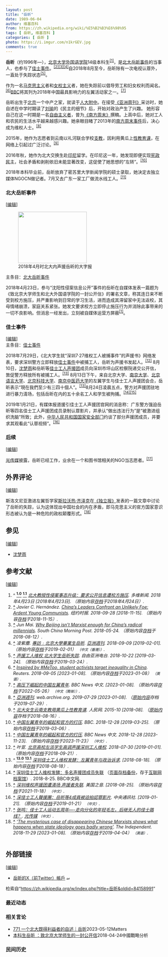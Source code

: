 ```yaml
---
layout: post
title: "岳昕"
date: 1989-06-04
author: 维基百科
from: https://zh.wikipedia.org/wiki/%E5%B2%B3%E6%98%95
tags: [ 岳昕, 维基百科 ]
categories: [ 岳昕 ]
photo: https://i.imgur.com/n1krGEV.jpg
comments: true
---
```

<div class="mw-content-ltr mw-parser-output" lang="zh" dir="ltr"><style data-mw-deduplicate="TemplateStyles:r83732082">.mw-parser-output .infobox-subbox{padding:0;border:none;margin:-3px;width:auto;min-width:100%;font-size:100%;clear:none;float:none;background-color:transparent}.mw-parser-output .infobox-3cols-child{margin:auto}.mw-parser-output .infobox .navbar{font-size:100%}body.skin-minerva .mw-parser-output .infobox-header,body.skin-minerva .mw-parser-output .infobox-subheader,body.skin-minerva .mw-parser-output .infobox-above,body.skin-minerva .mw-parser-output .infobox-title,body.skin-minerva .mw-parser-output .infobox-image,body.skin-minerva .mw-parser-output .infobox-full-data,body.skin-minerva .mw-parser-output .infobox-below{text-align:center}@media screen{html.skin-theme-clientpref-night .mw-parser-output .infobox-full-data:not(.notheme)>div:not(.notheme)[style]{background:#1f1f23!important;color:#f8f9fa}@media screen and (prefers-color-scheme:dark){html.skin-theme-clientpref-os .mw-parser-output .infobox-full-data:not(.notheme) div:not(.notheme){background:#1f1f23!important;color:#f8f9fa}}html.skin-theme-clientpref-night .mw-parser-output .infobox td div:not(.notheme)[style]{background:transparent!important;color:var(--color-base,#202122)}@media screen and (prefers-color-scheme:dark){html.skin-theme-clientpref-os .mw-parser-output .infobox td div:not(.notheme)[style]{background:transparent!important;color:var(--color-base,#202122)}}html.skin-theme-clientpref-night .mw-parser-output .infobox td div.NavHead:not(.notheme)[style]{background:transparent!important}}@media screen and (prefers-color-scheme:dark){html.skin-theme-clientpref-os .mw-parser-output .infobox td div.NavHead:not(.notheme)[style]{background:transparent!important}}@media(min-width:640px){body.skin--responsive .mw-parser-output .infobox-table{display:table!important}body.skin--responsive .mw-parser-output .infobox-table>caption{display:table-caption!important}body.skin--responsive .mw-parser-output .infobox-table>tbody{display:table-row-group}body.skin--responsive .mw-parser-output .infobox-table tr{display:table-row!important}body.skin--responsive .mw-parser-output .infobox-table th,body.skin--responsive .mw-parser-output .infobox-table td{padding-left:inherit;padding-right:inherit}}</style>
<p><b>岳昕</b>（约1996年<span class="useeditintro" title="Template:BLP editintro">—</span>），<a href="/wiki/%E5%8C%97%E4%BA%AC%E5%A4%A7%E5%AD%A6%E5%A4%96%E5%9B%BD%E8%AF%AD%E5%AD%A6%E9%99%A2" title="北京大学外国语学院">北京大学外国语学院</a>14级本科生<sup id="cite_ref-a_1-0" class="reference"><a href="#cite_note-a-1"><span class="cite-bracket">[</span>1<span class="cite-bracket">]</span></a></sup>，是<a href="/wiki/%E5%8C%97%E5%A4%A7%E5%B2%B3%E6%98%95%E4%BA%8B%E4%BB%B6" title="北大岳昕事件">北大岳昕事件</a>的当事人，也参与了<a href="/wiki/%E4%BD%B3%E5%A3%AB%E4%BA%8B%E4%BB%B6" title="佳士事件">佳士事件</a>。<sup id="cite_ref-nyt_2-0" class="reference"><a href="#cite_note-nyt-2"><span class="cite-bracket">[</span>2<span class="cite-bracket">]</span></a></sup><sup id="cite_ref-3" class="reference"><a href="#cite_note-3"><span class="cite-bracket">[</span>3<span class="cite-bracket">]</span></a></sup><sup id="cite_ref-凌紫塵0909_4-0" class="reference"><a href="#cite_note-凌紫塵0909-4"><span class="cite-bracket">[</span>4<span class="cite-bracket">]</span></a></sup>自2018年8月至今，岳昕除有一次电视认罪外，一直处于失踪状态<sup id="cite_ref-5" class="reference"><a href="#cite_note-5"><span class="cite-bracket">[</span>5<span class="cite-bracket">]</span></a></sup>。
</p><p>作为一名<a href="/wiki/%E9%A9%AC%E5%85%8B%E6%80%9D%E4%B8%BB%E4%B9%89" title="马克思主义">马克思主义</a>者和<a href="/wiki/%E5%A5%B3%E6%80%A7%E4%B8%BB%E7%BE%A9" title="女性主義">女权主义</a>者，她在失踪前以倡导劳工和妇女权利而闻名。<sup id="cite_ref-6" class="reference"><a href="#cite_note-6"><span class="cite-bracket">[</span>6<span class="cite-bracket">]</span></a></sup><a href="/wiki/%E8%8B%B1%E5%9B%BD%E5%B9%BF%E6%92%AD%E5%85%AC%E5%8F%B8" title="英国广播公司">BBC</a>将其列为2018年中国最具影响力的左翼活动家之一。<sup id="cite_ref-7" class="reference"><a href="#cite_note-7"><span class="cite-bracket">[</span>7<span class="cite-bracket">]</span></a></sup>
</p>
<meta property="mw:PageProp/toc">
<div class="mw-heading mw-heading2"></div>
<p>岳昕出生于<a href="/wiki/%E5%8C%97%E4%BA%AC%E5%B8%82" title="北京市">北京</a>一个中产之家，就读于<a href="/wiki/%E4%BA%BA%E5%A4%A7%E9%99%84%E4%B8%AD" class="mw-redirect" title="人大附中">人大附中</a>。在接受<a href="/wiki/%E4%BA%9A%E6%B4%B2%E5%91%A8%E5%88%8A" class="mw-redirect" title="亚洲周刊">《亚洲周刊》</a>采访时，她自述在中学时期读了<a href="/wiki/%E5%88%98%E7%91%9C_(%E6%94%BF%E6%B2%BB%E5%AD%A6%E8%80%85)" title="刘瑜 (政治学者)">刘瑜</a>的《民主的细节》后，开始对政治产生了兴趣。 她形容自己在这一时期是一名<a href="/wiki/%E8%87%AA%E7%94%B1%E6%B4%BE_(%E4%B8%AD%E5%8D%8E%E4%BA%BA%E6%B0%91%E5%85%B1%E5%92%8C%E5%9B%BD)" class="mw-redirect" title="自由派 (中华人民共和国)">自由主义者</a>，曾为<a href="/wiki/%E5%8D%97%E6%96%B9%E5%91%A8%E6%9C%AB" title="南方周末">《南方周末》</a>撰稿。上高中后，她对工人和农民的生活水平越来越感兴趣。她亲眼目睹了2013年的<a href="/wiki/2013%E5%B9%B4%E3%80%8A%E5%8D%97%E6%96%B9%E5%91%A8%E6%9C%AB%E3%80%8B%E6%96%B0%E5%B9%B4%E7%89%B9%E5%88%8A%E4%BA%8B%E4%BB%B6" title="2013年《南方周末》新年特刊事件">南方周末事件</a>后，决心成为维权人士。<sup id="cite_ref-8" class="reference"><a href="#cite_note-8"><span class="cite-bracket">[</span>8<span class="cite-bracket">]</span></a></sup>
</p><p>2015年，她作为志愿者到云南以礼河联合学校<a href="/wiki/%E6%94%AF%E6%95%99" title="支教">支教</a>，因利用黄瓜上<a href="/wiki/%E6%80%A7%E6%95%99%E8%82%B2" title="性教育">性教育课</a>，在网络上引起过广泛讨论。<sup id="cite_ref-9" class="reference"><a href="#cite_note-9"><span class="cite-bracket">[</span>9<span class="cite-bracket">]</span></a></sup>
</p><p>2016年秋，她作为北大交换生赴<a href="/wiki/%E5%8D%B0%E5%BA%A6%E5%B0%BC%E8%A5%BF%E4%BA%9A" title="印度尼西亚">印尼</a>留学。在印尼这一年，她发现即便实现<a href="/wiki/%E6%86%B2%E6%94%BF%E6%B0%91%E4%B8%BB" class="mw-redirect" title="憲政民主">宪政民主</a>，社会矛盾和剥削依旧未能显著改变，这促使了她思想的“左转”。<sup id="cite_ref-10" class="reference"><a href="#cite_note-10"><span class="cite-bracket">[</span>10<span class="cite-bracket">]</span></a></sup>
</p><p>2018年本科毕业前，岳昕放弃了密苏里大学新闻学院的硕士录取，她決定去独立媒体NGOCN做记者。7月又去广东一家工厂做流水线工人。<sup id="cite_ref-11" class="reference"><a href="#cite_note-11"><span class="cite-bracket">[</span>11<span class="cite-bracket">]</span></a></sup>
</p>
<div class="mw-heading mw-heading3"><h3 id="北大岳昕事件"><span id=".E5.8C.97.E5.A4.A7.E5.B2.B3.E6.98.95.E4.BA.8B.E4.BB.B6"></span>北大岳昕事件</h3><span class="mw-editsection"><span class="mw-editsection-bracket">[</span><a href="/w/index.php?title=%E5%B2%B3%E6%98%95&amp;action=edit&amp;section=2" title="编辑章节：北大岳昕事件"><span>编辑</span></a><span class="mw-editsection-bracket">]</span></span></div>
<figure class="mw-default-size" typeof="mw:File/Thumb"><a href="/wiki/File:Big-character_poster_in_PKU_20180423.jpg" class="mw-file-description"><img src="//upload.wikimedia.org/wikipedia/commons/thumb/d/dd/Big-character_poster_in_PKU_20180423.jpg/220px-Big-character_poster_in_PKU_20180423.jpg" decoding="async" width="220" height="165" class="mw-file-element" srcset="//upload.wikimedia.org/wikipedia/commons/thumb/d/dd/Big-character_poster_in_PKU_20180423.jpg/330px-Big-character_poster_in_PKU_20180423.jpg 1.5x, //upload.wikimedia.org/wikipedia/commons/thumb/d/dd/Big-character_poster_in_PKU_20180423.jpg/440px-Big-character_poster_in_PKU_20180423.jpg 2x" data-file-width="3968" data-file-height="2976"></a><figcaption>2018年4月时北大内声援岳昕的大字报</figcaption></figure>
<div role="note" class="hatnote navigation-not-searchable">主条目：<a href="/wiki/%E5%8C%97%E5%A4%A7%E5%B2%B3%E6%98%95%E4%BA%8B%E4%BB%B6" title="北大岳昕事件">北大岳昕事件</a></div>
<p>2018年4月23日，参与“沈阳性侵案信息公开”事件的岳昕在自媒体发表一篇题为《致北京大学师生和北大外国语学院的一封公开信》的署名文章，称其连日来不断受到校方施压，并严重影响到日常的学习生活，进而造成其滞留家中无法返校，其母情绪崩溃，家庭关系紧张。她发文要求校方立即停止施压行为并消除此事带来的一切不良影响。但消息一经发出，立刻被自媒体运营方屏蔽<sup id="cite_ref-a_1-1" class="reference"><a href="#cite_note-a-1"><span class="cite-bracket">[</span>1<span class="cite-bracket">]</span></a></sup>。
</p>
<div class="mw-heading mw-heading3"><h3 id="佳士事件"><span id=".E4.BD.B3.E5.A3.AB.E4.BA.8B.E4.BB.B6"></span>佳士事件</h3><span class="mw-editsection"><span class="mw-editsection-bracket">[</span><a href="/w/index.php?title=%E5%B2%B3%E6%98%95&amp;action=edit&amp;section=3" title="编辑章节：佳士事件"><span>编辑</span></a><span class="mw-editsection-bracket">]</span></span></div>
<div role="note" class="hatnote navigation-not-searchable">主条目：<a href="/wiki/%E4%BD%B3%E5%A3%AB%E4%BA%8B%E4%BB%B6" title="佳士事件">佳士事件</a></div>
<p>2018年7月29日，《北大学生就“深圳7·27维权工人被捕事件”的声援书》网络发表，要求深圳警方立即释放<a href="/wiki/%E4%BD%B3%E5%A3%AB%E4%BA%8B%E4%BB%B6" title="佳士事件">佳士事件</a>中被捕工人，岳昕为声援书发起人。<sup id="cite_ref-12" class="reference"><a href="#cite_note-12"><span class="cite-bracket">[</span>12<span class="cite-bracket">]</span></a></sup> 8月10日，<a href="/wiki/%E6%B2%88%E6%A2%A6%E9%9B%A8_(%E7%BB%B4%E6%9D%83%E4%BA%BA%E5%A3%AB)" class="mw-redirect" title="沈梦雨 (维权人士)">沈梦雨</a>和岳昕等<a href="/wiki/%E4%BD%B3%E5%A3%AB%E5%B7%A5%E4%BA%BA%E5%A3%B0%E6%8F%B4%E5%9B%A2" title="佳士工人声援团">佳士工人声援团</a>成员向深圳市坪山区检察院递交公开信，敦促警方释放所有被捕工人。<sup id="cite_ref-:0_13-0" class="reference"><a href="#cite_note-:0-13"><span class="cite-bracket">[</span>13<span class="cite-bracket">]</span></a></sup> 8月13日下午，来自北京大学、<a href="/wiki/%E5%8D%97%E4%BA%AC%E5%A4%A7%E5%AD%A6" title="南京大学">南京大学</a>、<a href="/wiki/%E5%8C%97%E4%BA%AC%E8%AF%AD%E8%A8%80%E5%A4%A7%E5%AD%A6" title="北京语言大学">北京语言大学</a>、<a href="/wiki/%E5%8C%97%E4%BA%AC%E7%A7%91%E6%8A%80%E5%A4%A7%E5%AD%A6" title="北京科技大学">北京科技大学</a>、<a href="/wiki/%E5%8D%97%E4%BA%AC%E4%B8%AD%E5%8C%BB%E8%8D%AF%E5%A4%A7%E5%AD%A6" title="南京中医药大学">南京中医药大学</a>的左翼学生与佳士工人声援团会合，岳昕表示“現在我們至少有三四十個人”。<sup id="cite_ref-:0_13-1" class="reference"><a href="#cite_note-:0-13"><span class="cite-bracket">[</span>13<span class="cite-bracket">]</span></a></sup>8月24日凌晨五点，警方对声援团驻地进行暴力清场，包括岳昕在内的五十余名工人和学生被拘捕。<sup id="cite_ref-14" class="reference"><a href="#cite_note-14"><span class="cite-bracket">[</span>14<span class="cite-bracket">]</span></a></sup><sup id="cite_ref-15" class="reference"><a href="#cite_note-15"><span class="cite-bracket">[</span>15<span class="cite-bracket">]</span></a></sup>
</p><p>2019年1月21日，有媒体报道援引佳士工人声援团官网的消息称：广东警方强迫岳昕等四名佳士工人声援团成员录制认罪影片，并承认“做出违法行为”是“被激进组织洗脑”所致；此外，<a href="/wiki/%E4%B8%AD%E8%8F%AF%E4%BA%BA%E6%B0%91%E5%85%B1%E5%92%8C%E5%9C%8B%E5%9C%8B%E5%AE%B6%E5%AE%89%E5%85%A8%E9%83%A8" class="mw-redirect" title="中華人民共和國國家安全部">中华人民共和国国家安全部门</a>约谈了部分声援团成员，并要求其观看此“认罪视频”。<sup id="cite_ref-cna_16-0" class="reference"><a href="#cite_note-cna-16"><span class="cite-bracket">[</span>16<span class="cite-bracket">]</span></a></sup>
</p>
<div class="mw-heading mw-heading3"><h3 id="后续"><span id=".E5.90.8E.E7.BB.AD"></span>后续</h3><span class="mw-editsection"><span class="mw-editsection-bracket">[</span><a href="/w/index.php?title=%E5%B2%B3%E6%98%95&amp;action=edit&amp;section=4" title="编辑章节：后续"><span>编辑</span></a><span class="mw-editsection-bracket">]</span></span></div>
<p><a href="/wiki/%E5%85%89%E5%82%B3%E5%AA%92" class="mw-redirect" title="光傳媒">光传媒</a>披露，岳昕已经工作，业余在一个和图书馆相关的NGO当志愿者。<sup id="cite_ref-17" class="reference"><a href="#cite_note-17"><span class="cite-bracket">[</span>17<span class="cite-bracket">]</span></a></sup>
</p>
<div class="mw-heading mw-heading2"><h2 id="外界评论"><span id=".E5.A4.96.E7.95.8C.E8.AF.84.E8.AE.BA"></span>外界评论</h2><span class="mw-editsection"><span class="mw-editsection-bracket">[</span><a href="/w/index.php?title=%E5%B2%B3%E6%98%95&amp;action=edit&amp;section=5" title="编辑章节：外界评论"><span>编辑</span></a><span class="mw-editsection-bracket">]</span></span></div>
<p>斯洛文尼亚激进左翼哲学家<a href="/wiki/%E6%96%AF%E6%8B%89%E6%B2%83%E7%86%B1%C2%B7%E9%BD%8A%E6%BE%A4%E5%85%8B" title="斯拉沃熱·齊澤克">斯拉沃热·齐泽克</a>在<a href="/wiki/%E7%8D%A8%E7%AB%8B%E5%A0%B1_(%E8%8B%B1%E5%9C%8B)" title="獨立報 (英國)">《独立报》</a>发表的一篇文章中讨论了岳昕的失踪，认为这体现出中国社会的内在矛盾，即马克思主义的官方国家意识形态被认为是一种危险的政权颠覆形式。<sup id="cite_ref-18" class="reference"><a href="#cite_note-18"><span class="cite-bracket">[</span>18<span class="cite-bracket">]</span></a></sup>
</p>
<div class="mw-heading mw-heading2"><h2 id="参见"><span id=".E5.8F.82.E8.A7.81"></span>参见</h2><span class="mw-editsection"><span class="mw-editsection-bracket">[</span><a href="/w/index.php?title=%E5%B2%B3%E6%98%95&amp;action=edit&amp;section=6" title="编辑章节：参见"><span>编辑</span></a><span class="mw-editsection-bracket">]</span></span></div>
<ul><li><a href="/wiki/%E6%B2%88%E6%A2%A6%E9%9B%A8_(%E7%BB%B4%E6%9D%83%E4%BA%BA%E5%A3%AB)" class="mw-redirect" title="沈梦雨 (维权人士)">沈梦雨</a></li></ul>
<div class="mw-heading mw-heading2"><h2 id="参考文献"><span id=".E5.8F.82.E8.80.83.E6.96.87.E7.8C.AE"></span>参考文献</h2><span class="mw-editsection"><span class="mw-editsection-bracket">[</span><a href="/w/index.php?title=%E5%B2%B3%E6%98%95&amp;action=edit&amp;section=7" title="编辑章节：参考文献"><span>编辑</span></a><span class="mw-editsection-bracket">]</span></span></div>
<div class="reflist columns references-column-width" style="-moz-column-width: 25em; -webkit-column-width: 25em; column-width: 25em; list-style-type: decimal;">
<ol class="references">
<li id="cite_note-a-1"><span class="mw-cite-backlink">^ <a href="#cite_ref-a_1-0"><sup><b>1.0</b></sup></a> <a href="#cite_ref-a_1-1"><sup><b>1.1</b></sup></a></span> <span class="reference-text"><cite class="citation news"><a rel="nofollow" class="external text" href="http://culture.dwnews.com/renwen/news/2018-04-23/60053566.html">北大教授性侵案事态升级：要求公开信息遭校方施压</a>. 多维新闻. 2018年4月23日 <span class="reference-accessdate"> [2018年4月23日]</span>. （原始内容<a rel="nofollow" class="external text" href="https://web.archive.org/web/20180424075235/http://culture.dwnews.com/renwen/news/2018-04-23/60053566.html">存档</a>于2018年4月24日）.</cite><span title="ctx_ver=Z39.88-2004&amp;rfr_id=info%3Asid%2Fzh.wikipedia.org%3A%E5%B2%B3%E6%98%95&amp;rft.atitle=%E5%8C%97%E5%A4%A7%E6%95%99%E6%8E%88%E6%80%A7%E4%BE%B5%E6%A1%88%E4%BA%8B%E6%80%81%E5%8D%87%E7%BA%A7%EF%BC%9A%E8%A6%81%E6%B1%82%E5%85%AC%E5%BC%80%E4%BF%A1%E6%81%AF%E9%81%AD%E6%A0%A1%E6%96%B9%E6%96%BD%E5%8E%8B&amp;rft.date=2018-04-23&amp;rft.genre=article&amp;rft.jtitle=%E5%A4%9A%E7%BB%B4%E6%96%B0%E9%97%BB&amp;rft_id=http%3A%2F%2Fculture.dwnews.com%2Frenwen%2Fnews%2F2018-04-23%2F60053566.html&amp;rft_val_fmt=info%3Aofi%2Ffmt%3Akev%3Amtx%3Ajournal" class="Z3988"><span style="display:none;">&nbsp;</span></span></span>
</li>
<li id="cite_note-nyt-2"><span class="mw-cite-backlink"><b><a href="#cite_ref-nyt_2-0">^</a></b></span> <span class="reference-text"><cite class="citation news">Javier C. Hernández. <a rel="nofollow" class="external text" href="https://www.nytimes.com/2018/09/28/world/asia/china-maoists-xi-protests.html?module=inline">China’s Leaders Confront an Unlikely Foe: Ardent Young Communists</a>. 纽约时报. 2018-09-28 <span class="reference-accessdate"> [<span class="nowrap">2018-11-15</span>]</span>. （原始内容<a rel="nofollow" class="external text" href="https://web.archive.org/web/20181115113258/https://www.nytimes.com/2018/09/28/world/asia/china-maoists-xi-protests.html?module=inline">存档</a>于2018-11-15）.</cite><span title="ctx_ver=Z39.88-2004&amp;rfr_id=info%3Asid%2Fzh.wikipedia.org%3A%E5%B2%B3%E6%98%95&amp;rft.atitle=China%E2%80%99s+Leaders+Confront+an+Unlikely+Foe%3A+Ardent+Young+Communists&amp;rft.au=Javier+C.+Hern%C3%A1ndez&amp;rft.date=2018-09-28&amp;rft.genre=article&amp;rft.jtitle=%E7%BA%BD%E7%BA%A6%E6%97%B6%E6%8A%A5&amp;rft_id=https%3A%2F%2Fwww.nytimes.com%2F2018%2F09%2F28%2Fworld%2Fasia%2Fchina-maoists-xi-protests.html%3Fmodule%3Dinline&amp;rft_val_fmt=info%3Aofi%2Ffmt%3Akev%3Amtx%3Ajournal" class="Z3988"><span style="display:none;">&nbsp;</span></span></span>
</li>
<li id="cite_note-3"><span class="mw-cite-backlink"><b><a href="#cite_ref-3">^</a></b></span> <span class="reference-text"><cite class="citation web">Jun Mai. <a rel="nofollow" class="external text" href="https://www.scmp.com/news/china/policies-politics/article/2147487/why-beijing-isnt-marxist-enough-chinas-radical">Why Beijing isn’t Marxist enough for China’s radical millennials</a>. South China Morning Post. 2018-05-24. （原始内容<a rel="nofollow" class="external text" href="https://web.archive.org/web/20180812181239/https://www.scmp.com/news/china/policies-politics/article/2147487/why-beijing-isnt-marxist-enough-chinas-radical">存档</a>于2018-08-12）.</cite><span title="ctx_ver=Z39.88-2004&amp;rfr_id=info%3Asid%2Fzh.wikipedia.org%3A%E5%B2%B3%E6%98%95&amp;rft.au=Jun+Mai&amp;rft.btitle=Why+Beijing+isn%E2%80%99t+Marxist+enough+for+China%E2%80%99s+radical+millennials&amp;rft.date=2018-05-24&amp;rft.genre=unknown&amp;rft.pub=South+China+Morning+Post&amp;rft_id=https%3A%2F%2Fwww.scmp.com%2Fnews%2Fchina%2Fpolicies-politics%2Farticle%2F2147487%2Fwhy-beijing-isnt-marxist-enough-chinas-radical&amp;rft_val_fmt=info%3Aofi%2Ffmt%3Akev%3Amtx%3Abook" class="Z3988"><span style="display:none;">&nbsp;</span></span></span>
</li>
<li id="cite_note-凌紫塵0909-4"><span class="mw-cite-backlink"><b><a href="#cite_ref-凌紫塵0909_4-0">^</a></b></span> <span class="reference-text"><cite class="citation news">凌紫塵. <a rel="nofollow" class="external text" href="https://www.yzzk.com/cfm/special_list3.cfm?id=1535599939763">專訪﹕北京大學畢業生岳昕</a>. <a href="/wiki/%E4%BA%9E%E6%B4%B2%E9%80%B1%E5%88%8A" title="亞洲週刊">亞洲週刊</a>. 2018-09-09 <span class="reference-accessdate"> [<span class="nowrap">2019-02-01</span>]</span>. （原始内容<a rel="nofollow" class="external text" href="https://archive.today/20190201071921/https://www.yzzk.com/cfm/special_list3.cfm?id=1535599939763">存档</a>于2019-02-01） <span style="font-family: sans-serif; cursor: default; color:var(--color-subtle, #54595d); font-size: 0.8em; bottom: 0.1em; font-weight: bold;" title="连接到中文（香港）网页">（中文（香港））</span>.</cite><span title="ctx_ver=Z39.88-2004&amp;rfr_id=info%3Asid%2Fzh.wikipedia.org%3A%E5%B2%B3%E6%98%95&amp;rft.atitle=%E5%B0%88%E8%A8%AA%EF%B9%95%E5%8C%97%E4%BA%AC%E5%A4%A7%E5%AD%B8%E7%95%A2%E6%A5%AD%E7%94%9F%E5%B2%B3%E6%98%95&amp;rft.au=%E5%87%8C%E7%B4%AB%E5%A1%B5&amp;rft.date=2018-09-09&amp;rft.genre=article&amp;rft_id=https%3A%2F%2Fwww.yzzk.com%2Fcfm%2Fspecial_list3.cfm%3Fid%3D1535599939763&amp;rft_val_fmt=info%3Aofi%2Ffmt%3Akev%3Amtx%3Ajournal" class="Z3988"><span style="display:none;">&nbsp;</span></span></span>
</li>
<li id="cite_note-5"><span class="mw-cite-backlink"><b><a href="#cite_ref-5">^</a></b></span> <span class="reference-text"><cite class="citation web"><a rel="nofollow" class="external text" href="https://www.rfa.org/mandarin/yataibaodao/renquanfazhi/wy-10222018104237.html/ampRFA">声援工人维权 北大学生岳昕失踪</a>. 自由亚洲电台. 2018-10-22 <span class="reference-accessdate"> [<span class="nowrap">2019-03-24</span>]</span>. （原始内容<a rel="nofollow" class="external text" href="https://web.archive.org/web/20190324235724/https://www.rfa.org/mandarin/yataibaodao/renquanfazhi/wy-10222018104237.html/ampRFA">存档</a>于2019-03-24）.</cite><span title="ctx_ver=Z39.88-2004&amp;rfr_id=info%3Asid%2Fzh.wikipedia.org%3A%E5%B2%B3%E6%98%95&amp;rft.atitle=%E5%A3%B0%E6%8F%B4%E5%B7%A5%E4%BA%BA%E7%BB%B4%E6%9D%83+%E5%8C%97%E5%A4%A7%E5%AD%A6%E7%94%9F%E5%B2%B3%E6%98%95%E5%A4%B1%E8%B8%AA&amp;rft.date=2018-10-22&amp;rft.genre=unknown&amp;rft.jtitle=%E8%87%AA%E7%94%B1%E4%BA%9A%E6%B4%B2%E7%94%B5%E5%8F%B0&amp;rft_id=https%3A%2F%2Fwww.rfa.org%2Fmandarin%2Fyataibaodao%2Frenquanfazhi%2Fwy-10222018104237.html%2FampRFA&amp;rft_val_fmt=info%3Aofi%2Ffmt%3Akev%3Amtx%3Ajournal" class="Z3988"><span style="display:none;">&nbsp;</span></span></span>
</li>
<li id="cite_note-6"><span class="mw-cite-backlink"><b><a href="#cite_ref-6">^</a></b></span> <span class="reference-text"><cite class="citation news"><a rel="nofollow" class="external text" href="https://www.reuters.com/article/us-china-students-labour-insight-idUSKCN1LL0FB">Inspired by #MeToo, student activists target inequality in China</a>. Reuters. 2018-09-05 <span class="reference-accessdate"> [<span class="nowrap">2023-01-08</span>]</span>. （原始内容<a rel="nofollow" class="external text" href="https://web.archive.org/web/20230108121442/https://www.reuters.com/article/us-china-students-labour-insight-idUSKCN1LL0FB">存档</a>于2023-01-08） <span style="font-family: sans-serif; cursor: default; color:var(--color-subtle, #54595d); font-size: 0.8em; bottom: 0.1em; font-weight: bold;" title="连接到英语网页">（英语）</span>.</cite><span title="ctx_ver=Z39.88-2004&amp;rfr_id=info%3Asid%2Fzh.wikipedia.org%3A%E5%B2%B3%E6%98%95&amp;rft.atitle=Inspired+by+%23MeToo%2C+student+activists+target+inequality+in+China&amp;rft.date=2018-09-05&amp;rft.genre=article&amp;rft.jtitle=Reuters&amp;rft_id=https%3A%2F%2Fwww.reuters.com%2Farticle%2Fus-china-students-labour-insight-idUSKCN1LL0FB&amp;rft_val_fmt=info%3Aofi%2Ffmt%3Akev%3Amtx%3Ajournal" class="Z3988"><span style="display:none;">&nbsp;</span></span></span>
</li>
<li id="cite_note-7"><span class="mw-cite-backlink"><b><a href="#cite_ref-7">^</a></b></span> <span class="reference-text"><cite class="citation news"><a rel="nofollow" class="external text" href="https://www.bbc.com/zhongwen/simp/chinese-news-46616052">高压下崛起的中国左翼青年</a>. BBC News 中文.  <span class="reference-accessdate"> [<span class="nowrap">2023-01-08</span>]</span>. （原始内容<a rel="nofollow" class="external text" href="https://web.archive.org/web/20220526021945/https://www.bbc.com/zhongwen/simp/chinese-news-46616052">存档</a>于2022-05-26） <span style="font-family: sans-serif; cursor: default; color:var(--color-subtle, #54595d); font-size: 0.8em; bottom: 0.1em; font-weight: bold;" title="连接到中文（简体）网页">（中文（简体））</span>.</cite><span title="ctx_ver=Z39.88-2004&amp;rfr_id=info%3Asid%2Fzh.wikipedia.org%3A%E5%B2%B3%E6%98%95&amp;rft.atitle=%E9%AB%98%E5%8E%8B%E4%B8%8B%E5%B4%9B%E8%B5%B7%E7%9A%84%E4%B8%AD%E5%9B%BD%E5%B7%A6%E7%BF%BC%E9%9D%92%E5%B9%B4&amp;rft.genre=article&amp;rft.jtitle=BBC+News+%E4%B8%AD%E6%96%87&amp;rft_id=https%3A%2F%2Fwww.bbc.com%2Fzhongwen%2Fsimp%2Fchinese-news-46616052&amp;rft_val_fmt=info%3Aofi%2Ffmt%3Akev%3Amtx%3Ajournal" class="Z3988"><span style="display:none;">&nbsp;</span></span></span>
</li>
<li id="cite_note-8"><span class="mw-cite-backlink"><b><a href="#cite_ref-8">^</a></b></span> <span class="reference-text"><cite class="citation web"><a rel="nofollow" class="external text" href="https://web.archive.org/web/20190729205914/https://www.yzzk.com/cfm/special_list3.cfm?id=1535599939763">亞洲週刊</a>. web.archive.org. 2019-07-29 <span class="reference-accessdate"> [<span class="nowrap">2023-01-08</span>]</span>. （<a rel="nofollow" class="external text" href="https://www.yzzk.com/cfm/special_list3.cfm?id=1535599939763">原始内容</a>存档于2019-07-29）.</cite><span title="ctx_ver=Z39.88-2004&amp;rfr_id=info%3Asid%2Fzh.wikipedia.org%3A%E5%B2%B3%E6%98%95&amp;rft.atitle=%E4%BA%9E%E6%B4%B2%E9%80%B1%E5%88%8A&amp;rft.date=2019-07-29&amp;rft.genre=unknown&amp;rft.jtitle=web.archive.org&amp;rft_id=https%3A%2F%2Fwww.yzzk.com%2Fcfm%2Fspecial_list3.cfm%3Fid%3D1535599939763&amp;rft_val_fmt=info%3Aofi%2Ffmt%3Akev%3Amtx%3Ajournal" class="Z3988"><span style="display:none;">&nbsp;</span></span></span>
</li>
<li id="cite_note-9"><span class="mw-cite-backlink"><b><a href="#cite_ref-9">^</a></b></span> <span class="reference-text"><cite class="citation web"><a rel="nofollow" class="external text" href="https://web.archive.org/web/20180816200313/http://pic.people.com.cn/n/2015/1021/c1016-27724375.html">北大女生云南支教用黄瓜上性教育课</a>. 人民网. 2015-10 <span class="reference-accessdate"> [2018-08]</span>. （<a rel="nofollow" class="external text" href="http://pic.people.com.cn/n/2015/1021/c1016-27724375.html">原始内容</a>存档于2018-08-16）.</cite><span title="ctx_ver=Z39.88-2004&amp;rfr_id=info%3Asid%2Fzh.wikipedia.org%3A%E5%B2%B3%E6%98%95&amp;rft.btitle=%E5%8C%97%E5%A4%A7%E5%A5%B3%E7%94%9F%E4%BA%91%E5%8D%97%E6%94%AF%E6%95%99%E7%94%A8%E9%BB%84%E7%93%9C%E4%B8%8A%E6%80%A7%E6%95%99%E8%82%B2%E8%AF%BE&amp;rft.date=2015-10&amp;rft.genre=unknown&amp;rft.pub=%E4%BA%BA%E6%B0%91%E7%BD%91&amp;rft_id=http%3A%2F%2Fpic.people.com.cn%2Fn%2F2015%2F1021%2Fc1016-27724375.html&amp;rft_val_fmt=info%3Aofi%2Ffmt%3Akev%3Amtx%3Abook" class="Z3988"><span style="display:none;">&nbsp;</span></span></span>
</li>
<li id="cite_note-10"><span class="mw-cite-backlink"><b><a href="#cite_ref-10">^</a></b></span> <span class="reference-text"><cite class="citation web"><a rel="nofollow" class="external text" href="https://www.bbc.com/zhongwen/simp/amp/chinese-news-46616052">中国左翼青年的崛起和官方的打压</a>. BBC. 2018-12-28 <span class="reference-accessdate"> [<span class="nowrap">2019-03-25</span>]</span>. （原始内容<a rel="nofollow" class="external text" href="https://web.archive.org/web/20190306043247/https://www.bbc.com/zhongwen/simp/amp/chinese-news-46616052">存档</a>于2019-03-06）.</cite><span title="ctx_ver=Z39.88-2004&amp;rfr_id=info%3Asid%2Fzh.wikipedia.org%3A%E5%B2%B3%E6%98%95&amp;rft.atitle=%E4%B8%AD%E5%9B%BD%E5%B7%A6%E7%BF%BC%E9%9D%92%E5%B9%B4%E7%9A%84%E5%B4%9B%E8%B5%B7%E5%92%8C%E5%AE%98%E6%96%B9%E7%9A%84%E6%89%93%E5%8E%8B&amp;rft.date=2018-12-28&amp;rft.genre=unknown&amp;rft.jtitle=BBC&amp;rft_id=https%3A%2F%2Fwww.bbc.com%2Fzhongwen%2Fsimp%2Famp%2Fchinese-news-46616052&amp;rft_val_fmt=info%3Aofi%2Ffmt%3Akev%3Amtx%3Ajournal" class="Z3988"><span style="display:none;">&nbsp;</span></span></span>
</li>
<li id="cite_note-11"><span class="mw-cite-backlink"><b><a href="#cite_ref-11">^</a></b></span> <span class="reference-text"><cite class="citation web"><a rel="nofollow" class="external text" href="https://www.bbc.com/zhongwen/simp/chinese-news-46616052.amp">中国左翼青年的崛起和官方的打压</a>. BBC News 中文. 2018-12-28 <span class="reference-accessdate"> [<span class="nowrap">2023-11-23</span>]</span>. （原始内容<a rel="nofollow" class="external text" href="https://web.archive.org/web/20231123052419/https://www.bbc.com/zhongwen/simp/chinese-news-46616052.amp">存档</a>于2023-11-23） <span style="font-family: sans-serif; cursor: default; color:var(--color-subtle, #54595d); font-size: 0.8em; bottom: 0.1em; font-weight: bold;" title="连接到中文网页">（中文）</span>.</cite><span title="ctx_ver=Z39.88-2004&amp;rfr_id=info%3Asid%2Fzh.wikipedia.org%3A%E5%B2%B3%E6%98%95&amp;rft.atitle=%E4%B8%AD%E5%9B%BD%E5%B7%A6%E7%BF%BC%E9%9D%92%E5%B9%B4%E7%9A%84%E5%B4%9B%E8%B5%B7%E5%92%8C%E5%AE%98%E6%96%B9%E7%9A%84%E6%89%93%E5%8E%8B&amp;rft.date=2018-12-28&amp;rft.genre=unknown&amp;rft.jtitle=BBC+News+%E4%B8%AD%E6%96%87&amp;rft_id=https%3A%2F%2Fwww.bbc.com%2Fzhongwen%2Fsimp%2Fchinese-news-46616052.amp&amp;rft_val_fmt=info%3Aofi%2Ffmt%3Akev%3Amtx%3Ajournal" class="Z3988"><span style="display:none;">&nbsp;</span></span></span>
</li>
<li id="cite_note-12"><span class="mw-cite-backlink"><b><a href="#cite_ref-12">^</a></b></span> <span class="reference-text"><cite class="citation web">叶宣. <a rel="nofollow" class="external text" href="https://www.dw.com/zh/%E5%8C%97%E4%BA%AC%E9%AB%98%E6%A0%A1%E5%B7%A6%E6%B4%BE%E5%AD%A6%E7%94%9F%E9%AB%98%E8%B0%83%E5%A3%B0%E6%8F%B4%E6%B7%B1%E5%9C%B3%E5%B7%A5%E4%BA%BA%E7%BB%B4%E6%9D%83/a-44882111">北京高校左派学生高调声援深圳工人维权</a>. 2018-07-30 <span class="reference-accessdate"> [<span class="nowrap">2019-01-01</span>]</span>. （原始内容<a rel="nofollow" class="external text" href="https://web.archive.org/web/20180921114757/https://www.dw.com/zh/%E5%8C%97%E4%BA%AC%E9%AB%98%E6%A0%A1%E5%B7%A6%E6%B4%BE%E5%AD%A6%E7%94%9F%E9%AB%98%E8%B0%83%E5%A3%B0%E6%8F%B4%E6%B7%B1%E5%9C%B3%E5%B7%A5%E4%BA%BA%E7%BB%B4%E6%9D%83/a-44882111">存档</a>于2018-09-21）.</cite><span title="ctx_ver=Z39.88-2004&amp;rfr_id=info%3Asid%2Fzh.wikipedia.org%3A%E5%B2%B3%E6%98%95&amp;rft.au=%E5%8F%B6%E5%AE%A3&amp;rft.btitle=%E5%8C%97%E4%BA%AC%E9%AB%98%E6%A0%A1%E5%B7%A6%E6%B4%BE%E5%AD%A6%E7%94%9F%E9%AB%98%E8%B0%83%E5%A3%B0%E6%8F%B4%E6%B7%B1%E5%9C%B3%E5%B7%A5%E4%BA%BA%E7%BB%B4%E6%9D%83&amp;rft.date=2018-07-30&amp;rft.genre=unknown&amp;rft_id=https%3A%2F%2Fwww.dw.com%2Fzh%2F%25E5%258C%2597%25E4%25BA%25AC%25E9%25AB%2598%25E6%25A0%25A1%25E5%25B7%25A6%25E6%25B4%25BE%25E5%25AD%25A6%25E7%2594%259F%25E9%25AB%2598%25E8%25B0%2583%25E5%25A3%25B0%25E6%258F%25B4%25E6%25B7%25B1%25E5%259C%25B3%25E5%25B7%25A5%25E4%25BA%25BA%25E7%25BB%25B4%25E6%259D%2583%2Fa-44882111&amp;rft_val_fmt=info%3Aofi%2Ffmt%3Akev%3Amtx%3Abook" class="Z3988"><span style="display:none;">&nbsp;</span></span></span>
</li>
<li id="cite_note-:0-13"><span class="mw-cite-backlink">^ <a href="#cite_ref-:0_13-0"><sup><b>13.0</b></sup></a> <a href="#cite_ref-:0_13-1"><sup><b>13.1</b></sup></a></span> <span class="reference-text"><cite class="citation web"><a rel="nofollow" class="external text" href="https://www.bbc.com/zhongwen/simp/chinese-news-45204596">深圳佳士工人维权发酵：左翼青年与政治诉求</a>.  <span class="reference-accessdate"> [<span class="nowrap">2018-08-18</span>]</span>. （原始内容<a rel="nofollow" class="external text" href="https://web.archive.org/web/20180818140504/https://www.bbc.com/zhongwen/simp/chinese-news-45204596">存档</a>于2018-08-18）.</cite><span title="ctx_ver=Z39.88-2004&amp;rfr_id=info%3Asid%2Fzh.wikipedia.org%3A%E5%B2%B3%E6%98%95&amp;rft.btitle=%E6%B7%B1%E5%9C%B3%E4%BD%B3%E5%A3%AB%E5%B7%A5%E4%BA%BA%E7%BB%B4%E6%9D%83%E5%8F%91%E9%85%B5%EF%BC%9A%E5%B7%A6%E7%BF%BC%E9%9D%92%E5%B9%B4%E4%B8%8E%E6%94%BF%E6%B2%BB%E8%AF%89%E6%B1%82&amp;rft.genre=unknown&amp;rft_id=https%3A%2F%2Fwww.bbc.com%2Fzhongwen%2Fsimp%2Fchinese-news-45204596&amp;rft_val_fmt=info%3Aofi%2Ffmt%3Akev%3Amtx%3Abook" class="Z3988"><span style="display:none;">&nbsp;</span></span></span>
</li>
<li id="cite_note-14"><span class="mw-cite-backlink"><b><a href="#cite_ref-14">^</a></b></span> <span class="reference-text"><a rel="nofollow" class="external text" href="https://www.bbc.com/zhongwen/simp/amp/chinese-news-45296032">深圳佳士工人维权发酵：多名声援团成员失联</a> （<a rel="nofollow" class="external text" href="//web.archive.org/web/20180825143242/https://www.bbc.com/zhongwen/simp/amp/chinese-news-45296032">页面存档备份</a>，存于<a href="/wiki/%E4%BA%92%E8%81%94%E7%BD%91%E6%A1%A3%E6%A1%88%E9%A6%86" title="互联网档案馆">互联网档案馆</a>）. 2018-8-25. BBC中文网.</span>
</li>
<li id="cite_note-15"><span class="mw-cite-backlink"><b><a href="#cite_ref-15">^</a></b></span> <span class="reference-text"><cite class="citation news"><a rel="nofollow" class="external text" href="https://www.voachinese.com/a/voanews-20180824-china-police-raided-students-backing-shenzhen-workers/4542455.html">深圳维权声援团遭清场 声援者失联</a>. 美国之音.  <span class="reference-accessdate"> [<span class="nowrap">2018-08-25</span>]</span>. （原始内容<a rel="nofollow" class="external text" href="https://web.archive.org/web/20211118154136/https://www.voachinese.com/a/voanews-20180824-china-police-raided-students-backing-shenzhen-workers/4542455.html">存档</a>于2021-11-18） <span style="font-family: sans-serif; cursor: default; color:var(--color-subtle, #54595d); font-size: 0.8em; bottom: 0.1em; font-weight: bold;" title="连接到中文网页">（中文）</span>.</cite><span title="ctx_ver=Z39.88-2004&amp;rfr_id=info%3Asid%2Fzh.wikipedia.org%3A%E5%B2%B3%E6%98%95&amp;rft.atitle=%E6%B7%B1%E5%9C%B3%E7%BB%B4%E6%9D%83%E5%A3%B0%E6%8F%B4%E5%9B%A2%E9%81%AD%E6%B8%85%E5%9C%BA+%E5%A3%B0%E6%8F%B4%E8%80%85%E5%A4%B1%E8%81%94&amp;rft.genre=article&amp;rft.jtitle=%E7%BE%8E%E5%9B%BD%E4%B9%8B%E9%9F%B3&amp;rft_id=https%3A%2F%2Fwww.voachinese.com%2Fa%2Fvoanews-20180824-china-police-raided-students-backing-shenzhen-workers%2F4542455.html&amp;rft_val_fmt=info%3Aofi%2Ffmt%3Akev%3Amtx%3Ajournal" class="Z3988"><span style="display:none;">&nbsp;</span></span></span>
</li>
<li id="cite_note-cna-16"><span class="mw-cite-backlink"><b><a href="#cite_ref-cna_16-0">^</a></b></span> <span class="reference-text"><cite class="citation news"><a rel="nofollow" class="external text" href="https://www.cna.com.tw/news/acn/201901210191.aspx">深佳士工人聲援團：岳昕等4成員被迫拍認罪影片</a>. 中央通訊社.  <span class="reference-accessdate"> [<span class="nowrap">2019-01-21</span>]</span>. （原始内容<a rel="nofollow" class="external text" href="https://web.archive.org/web/20190121232635/https://www.cna.com.tw/news/acn/201901210191.aspx">存档</a>于2019-01-21） <span style="font-family: sans-serif; cursor: default; color:var(--color-subtle, #54595d); font-size: 0.8em; bottom: 0.1em; font-weight: bold;" title="连接到中文网页">（中文）</span>.</cite><span title="ctx_ver=Z39.88-2004&amp;rfr_id=info%3Asid%2Fzh.wikipedia.org%3A%E5%B2%B3%E6%98%95&amp;rft.atitle=%E6%B7%B1%E4%BD%B3%E5%A3%AB%E5%B7%A5%E4%BA%BA%E8%81%B2%E6%8F%B4%E5%9C%98%EF%BC%9A%E5%B2%B3%E6%98%95%E7%AD%894%E6%88%90%E5%93%A1%E8%A2%AB%E8%BF%AB%E6%8B%8D%E8%AA%8D%E7%BD%AA%E5%BD%B1%E7%89%87&amp;rft.genre=article&amp;rft.jtitle=%E4%B8%AD%E5%A4%AE%E9%80%9A%E8%A8%8A%E7%A4%BE&amp;rft_id=https%3A%2F%2Fwww.cna.com.tw%2Fnews%2Facn%2F201901210191.aspx&amp;rft_val_fmt=info%3Aofi%2Ffmt%3Akev%3Amtx%3Ajournal" class="Z3988"><span style="display:none;">&nbsp;</span></span></span>
</li>
<li id="cite_note-17"><span class="mw-cite-backlink"><b><a href="#cite_ref-17">^</a></b></span> <span class="reference-text"><cite class="citation web"><a rel="nofollow" class="external text" href="https://ipkmedia.com/247893/">张鸣：佳士工人运动五周年—-走向分化的年轻毛左，后继无人的佳士路线？</a>. <a href="/wiki/%E5%85%89%E5%82%B3%E5%AA%92" class="mw-redirect" title="光傳媒">光传媒</a> <span style="font-family: sans-serif; cursor: default; color:var(--color-subtle, #54595d); font-size: 0.8em; bottom: 0.1em; font-weight: bold;" title="连接到中文网页">（中文）</span>.</cite><span title="ctx_ver=Z39.88-2004&amp;rfr_id=info%3Asid%2Fzh.wikipedia.org%3A%E5%B2%B3%E6%98%95&amp;rft.atitle=%E5%BC%A0%E9%B8%A3%EF%BC%9A%E4%BD%B3%E5%A3%AB%E5%B7%A5%E4%BA%BA%E8%BF%90%E5%8A%A8%E4%BA%94%E5%91%A8%E5%B9%B4%E2%80%94-%E8%B5%B0%E5%90%91%E5%88%86%E5%8C%96%E7%9A%84%E5%B9%B4%E8%BD%BB%E6%AF%9B%E5%B7%A6%EF%BC%8C%E5%90%8E%E7%BB%A7%E6%97%A0%E4%BA%BA%E7%9A%84%E4%BD%B3%E5%A3%AB%E8%B7%AF%E7%BA%BF%EF%BC%9F&amp;rft.genre=unknown&amp;rft.jtitle=%E5%85%89%E4%BC%A0%E5%AA%92&amp;rft_id=https%3A%2F%2Fipkmedia.com%2F247893%2F&amp;rft_val_fmt=info%3Aofi%2Ffmt%3Akev%3Amtx%3Ajournal" class="Z3988"><span style="display:none;">&nbsp;</span></span></span>
</li>
<li id="cite_note-18"><span class="mw-cite-backlink"><b><a href="#cite_ref-18">^</a></b></span> <span class="reference-text"><cite class="citation web"><a rel="nofollow" class="external text" href="https://www.independent.co.uk/voices/china-missing-marxists-communists-dissidents-students-beijing-peking-university-a8657621.html">‘The mysterious case of disappearing Chinese Marxists shows what happens when state ideology goes badly wrong’</a>. The Independent. 2018-11-29 <span class="reference-accessdate"> [<span class="nowrap">2023-01-08</span>]</span>. （原始内容<a rel="nofollow" class="external text" href="https://web.archive.org/web/20190404130651/https://www.independent.co.uk/voices/china-missing-marxists-communists-dissidents-students-beijing-peking-university-a8657621.html">存档</a>于2019-04-04） <span style="font-family: sans-serif; cursor: default; color:var(--color-subtle, #54595d); font-size: 0.8em; bottom: 0.1em; font-weight: bold;" title="连接到英语网页">（英语）</span>.</cite><span title="ctx_ver=Z39.88-2004&amp;rfr_id=info%3Asid%2Fzh.wikipedia.org%3A%E5%B2%B3%E6%98%95&amp;rft.atitle=%E2%80%98The+mysterious+case+of+disappearing+Chinese+Marxists+shows+what+happens+when+state+ideology+goes+badly+wrong%E2%80%99&amp;rft.date=2018-11-29&amp;rft.genre=unknown&amp;rft.jtitle=The+Independent&amp;rft_id=https%3A%2F%2Fwww.independent.co.uk%2Fvoices%2Fchina-missing-marxists-communists-dissidents-students-beijing-peking-university-a8657621.html&amp;rft_val_fmt=info%3Aofi%2Ffmt%3Akev%3Amtx%3Ajournal" class="Z3988"><span style="display:none;">&nbsp;</span></span></span>
</li>
</ol></div>
<div class="mw-heading mw-heading2"><h2 id="外部链接"><span id=".E5.A4.96.E9.83.A8.E9.93.BE.E6.8E.A5"></span>外部链接</h2><span class="mw-editsection"><span class="mw-editsection-bracket">[</span><a href="/w/index.php?title=%E5%B2%B3%E6%98%95&amp;action=edit&amp;section=8" title="编辑章节：外部链接"><span>编辑</span></a><span class="mw-editsection-bracket">]</span></span></div>
<ul><li><a rel="nofollow" class="external text" href="https://twitter.com/yuexinmutian">岳昕的X（前Twitter）帳戶</a> <span class="mw-valign-text-top noprint" typeof="mw:File/Frameless"><a href="https://www.wikidata.org/wiki/Q56260429#P2002" title="編輯維基數據鏈接"><img alt="編輯維基數據鏈接" src="//upload.wikimedia.org/wikipedia/commons/thumb/8/8a/OOjs_UI_icon_edit-ltr-progressive.svg/10px-OOjs_UI_icon_edit-ltr-progressive.svg.png" decoding="async" width="10" height="10" class="mw-file-element" srcset="//upload.wikimedia.org/wikipedia/commons/thumb/8/8a/OOjs_UI_icon_edit-ltr-progressive.svg/15px-OOjs_UI_icon_edit-ltr-progressive.svg.png 1.5x, //upload.wikimedia.org/wikipedia/commons/thumb/8/8a/OOjs_UI_icon_edit-ltr-progressive.svg/20px-OOjs_UI_icon_edit-ltr-progressive.svg.png 2x" data-file-width="20" data-file-height="20"></a></span></li></ul>
<!-- 
NewPP limit report
Parsed by mw‐web.codfw.main‐75f7b45b79‐8b6mz
Cached time: 20241012002018
Cache expiry: 85186
Reduced expiry: true
Complications: [show‐toc]
CPU time usage: 0.394 seconds
Real time usage: 0.563 seconds
Preprocessor visited node count: 3408/1000000
Post‐expand include size: 47123/2097152 bytes
Template argument size: 1831/2097152 bytes
Highest expansion depth: 25/100
Expensive parser function count: 0/500
Unstrip recursion depth: 0/20
Unstrip post‐expand size: 28707/5000000 bytes
Lua time usage: 0.163/10.000 seconds
Lua memory usage: 3976999/52428800 bytes
Number of Wikibase entities loaded: 1/400
-->
<!--
Transclusion expansion time report (%,ms,calls,template)
100.00%  498.502      1 -total
 34.39%  171.433      1 Template:Infobox_person
 29.78%  148.476      1 Template:Reflist
 27.40%  136.582      1 Template:Infobox_person/core
 21.41%  106.743      1 Template:Infobox
 20.97%  104.522      1 Template:Twitter
 16.15%   80.503      7 Template:Cite_news
  8.44%   42.077     10 Template:Cite_web
  7.22%   36.014      1 Template:Bd
  6.82%   33.980      5 Template:Br_separated_entries
-->

<!-- Saved in parser cache with key zhwiki:pcache:idhash:6137041-0!canonical!zh and timestamp 20241012002018 and revision id 84158991. Rendering was triggered because: page-view
 -->
</div><!--esi <esi:include src="/esitest-fa8a495983347898/content" /> --><noscript><img src="https://login.wikimedia.org/wiki/Special:CentralAutoLogin/start?type=1x1" alt="" width="1" height="1" style="border: none; position: absolute;"></noscript>
<div class="printfooter" data-nosnippet="">检索自“<a dir="ltr" href="https://zh.wikipedia.org/w/index.php?title=岳昕&amp;oldid=84158991">https://zh.wikipedia.org/w/index.php?title=岳昕&amp;oldid=84158991</a>”</div><div id="recent-news"><h3>最近动态</h3><ul></ul></div><div id="open-opinion"><h3>相关言论</h3><ul><li><a href="https://nodebe4.github.io/opinion/2023-05-12/771-%E4%B8%80%E4%B8%AA%E5%8C%97%E5%A4%A7%E6%97%A2%E5%BE%97%E5%88%A9%E7%9B%8A%E8%80%85%E7%9A%84%E8%87%AA%E8%BF%B0-%E5%B2%B3%E6%98%95/" title="野兽爱智慧">771 一个北大既得利益者的自述｜岳昕</a><time>2023-05-12</time><a class="tag">Matters</a></li>
<li><a href="https://nodebe4.github.io/opinion/2018-04-24/%E6%9C%AC%E7%A7%91%E7%94%9F%E5%B2%B3%E6%98%95-%E8%87%B4%E5%8C%97%E4%BA%AC%E5%A4%A7%E5%AD%A6%E5%B8%88%E7%94%9F%E7%9A%84%E4%B8%80%E5%B0%81%E5%85%AC%E5%BC%80%E4%BF%A1/" title="">本科生岳昕 ：致北京大学师生的一封公开信</a><time>2018-04-24</time><a class="tag">中國戰略分析</a></li>
</ul></div><div id="mjls-record"><h3>民间历史</h3><ul></ul></div>